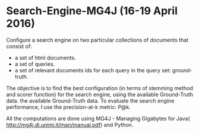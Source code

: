 # Search-Engine-MG4J (16-19 April 2016)

Configure a search engine on two particular collections of documents that consist of:

* a set of html documents.
* a set of queries.
* a set of relevant documents ids for each query in the query set: ground-truth.

The objective is to find the best configuration (in terms of stemming method and scorer function) for the search engine, using the available Ground-Truth data.
the available Ground-Truth data. To evaluate the search engine performance, I use the precision-at-k metric: P@k.

All the computations are done using MG4J - Managing Gigabytes for Java( http://mg4j.di.unimi.it/man/manual.pdf) and Python.
